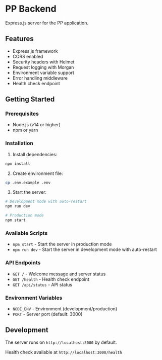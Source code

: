 # PP Backend

Express.js server for the PP application.

## Features

- Express.js framework
- CORS enabled
- Security headers with Helmet
- Request logging with Morgan
- Environment variable support
- Error handling middleware
- Health check endpoint

## Getting Started

### Prerequisites

- Node.js (v14 or higher)
- npm or yarn

### Installation

1. Install dependencies:
```bash
npm install
```

2. Create environment file:
```bash
cp .env.example .env
```

3. Start the server:
```bash
# Development mode with auto-restart
npm run dev

# Production mode
npm start
```

### Available Scripts

- `npm start` - Start the server in production mode
- `npm run dev` - Start the server in development mode with auto-restart

### API Endpoints

- `GET /` - Welcome message and server status
- `GET /health` - Health check endpoint
- `GET /api/status` - API status

### Environment Variables

- `NODE_ENV` - Environment (development/production)
- `PORT` - Server port (default: 3000)

## Development

The server runs on `http://localhost:3000` by default.

Health check available at `http://localhost:3000/health`
